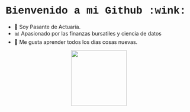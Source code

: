 <h1 style = "font-family:courier,arial,helvética;">
Bienvenido a mi Github :wink:
</h1>

*  📝 Soy Pasante de Actuaría.
*  📊 Apasionado por las finanzas bursatiles y ciencia de datos
*  📔 Me gusta aprender todos los dias cosas nuevas.


<p align = "center" > <img src="https://i.pinimg.com/originals/36/cd/91/36cd9122a883ea280abd5a6ca2369f89.gif" width="150" height="150" align = "center"> </p>
<!--
**GeovaniRA/GeovaniRA** is a ✨ _special_ ✨ repository because its `README.md` (this file) appears on your GitHub profile.

Here are some ideas to get you started:

- 🔭 I’m currently working on ...
- 🌱 I’m currently learning ...
- 👯 I’m looking to collaborate on ...
- 🤔 I’m looking for help with ...
- 💬 Ask me about ...
- 📫 How to reach me: ...
- 😄 Pronouns: ...
- ⚡ Fun fact: ...
-->

